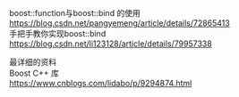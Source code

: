 boost::function与boost::bind 的使用  
https://blog.csdn.net/pangyemeng/article/details/72865413    
手把手教你实现boost::bind  
https://blog.csdn.net/li123128/article/details/79957338  

最详细的资料  
Boost C++ 库     
https://www.cnblogs.com/lidabo/p/9294874.html    
